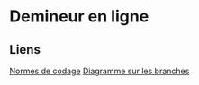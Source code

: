 # Demineur en ligne
## Liens
[Normes de codage](https://docs.google.com/document/d/1IpZoze_DWKzvF3W1UBkTZ2nYzfKSS3HjRjFVtq59PSE/edit)
[Diagramme sur les branches](https://drive.google.com/drive/u/0/folders/1RPi18s98MEI2F9BEucIEg0s8RYXpmSeC)
